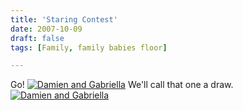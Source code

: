```yaml
---
title: 'Staring Contest'
date: 2007-10-09
draft: false
tags: [Family, family babies floor]

---
```


Go! [![Damien and Gabriella](http://farm3.static.flickr.com/2095/1524483374_a9666df46b.jpg)](http://www.flickr.com/photos/lemon/1524483374/) We'll call that one a draw. [![Damien and Gabriella](http://farm3.static.flickr.com/2070/1523620949_dabdf15f2d.jpg)](http://www.flickr.com/photos/lemon/1523620949/)
